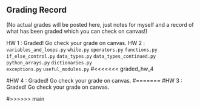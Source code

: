 Grading Record
--------------

(No actual grades will be posted here, just notes for myself and a record of
what has been graded which you can check on canvas!)

HW 1 : Graded! Go check your grade on canvas. 
HW 2 : 
    ``variables_and_loops.py`` 
    ``while.py`` 
    ``operators.py`` 
    ``functions.py`` 
    ``if_else_control.py`` 
    ``data_types.py`` 
    ``data_types_continued.py`` 
    ``python_arrays.py`` 
    ``dictionaries.py``  
    ``exceptions.py`` 
    ``useful_modules.py`` 
#<<<<<<< graded_hw_4

#HW 4 : Graded! Go check your grade on canvas.
#=======
#HW 3 : Graded! Go check your grade on canvas.

#>>>>>> main

